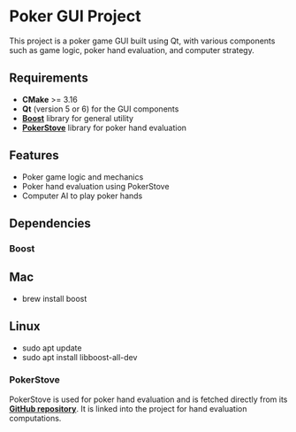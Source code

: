 # Poker GUI Project

This project is a poker game GUI built using Qt, with various components such as game logic, poker hand evaluation, and computer strategy.

## Requirements

- **CMake** >= 3.16
- **Qt** (version 5 or 6) for the GUI components
- **[Boost](https://github.com/boostorg/boost)** library for general utility
- **[PokerStove](https://github.com/andrewprock/pokerstove)** library for poker hand evaluation

## Features

- Poker game logic and mechanics
- Poker hand evaluation using PokerStove
- Computer AI to play poker hands

## Dependencies

### Boost

## Mac
- brew install boost

## Linux

- sudo apt update
- sudo apt install libboost-all-dev


### PokerStove

PokerStove is used for poker hand evaluation and is fetched directly from its **[GitHub repository](https://github.com/andrewprock/pokerstove)**. It is linked into the project for hand evaluation computations.
